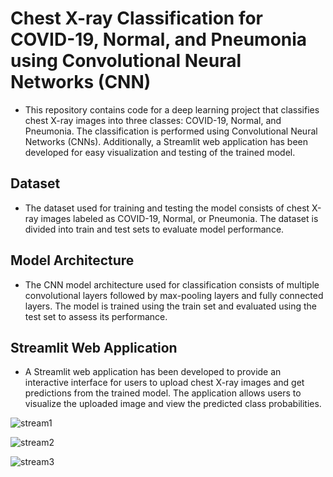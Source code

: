 # Chest X-ray Classification for COVID-19, Normal, and Pneumonia using Convolutional Neural Networks (CNN)
- This repository contains code for a deep learning project that classifies chest X-ray images into three classes: COVID-19, Normal, and Pneumonia. The classification is performed using Convolutional Neural Networks (CNNs). Additionally, a Streamlit web application has been developed for easy visualization and testing of the trained model.

## Dataset
- The dataset used for training and testing the model consists of chest X-ray images labeled as COVID-19, Normal, or Pneumonia. The dataset is divided into train and test sets to evaluate model performance.

## Model Architecture
- The CNN model architecture used for classification consists of multiple convolutional layers followed by max-pooling layers and fully connected layers. The model is trained using the train set and evaluated using the test set to assess its performance.

## Streamlit Web Application
- A Streamlit web application has been developed to provide an interactive interface for users to upload chest X-ray images and get predictions from the trained model. The application allows users to visualize the uploaded image and view the predicted class probabilities.

![stream1](https://github.com/inayatph/Covid-19-Prediction-Using-CNN/assets/164138014/d3959ccc-8981-4c30-9dcd-9d9e2d0247aa)

![stream2](https://github.com/inayatph/Covid-19-Prediction-Using-CNN/assets/164138014/324a9c08-5e62-489a-b451-c72c8076783d)


![stream3](https://github.com/inayatph/Covid-19-Prediction-Using-CNN/assets/164138014/114b5f2b-da9c-404c-acc9-a5f4a500880a)



